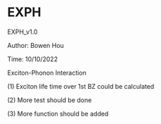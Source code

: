 # EXPH
EXPH_v1.0

Author: Bowen Hou

Time: 10/10/2022



Exciton-Phonon Interaction

(1) Exciton life time over 1st BZ could be calculated

(2) More test should be done

(3) More function should be added
